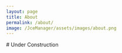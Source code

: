```yaml
---
layout: page
title: About
permalink: /about/
image: /JceManager/assets/images/about.png
---
```


#<i class="fa fa-times"></i> Under Construction 
